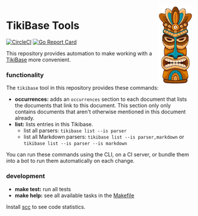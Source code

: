 <img src="tikibase.jpg" width="92" height="216" align="right">

# TikiBase Tools

[![CircleCI](https://circleci.com/gh/kevgo/tikibase.svg?style=shield)](https://circleci.com/gh/kevgo/tikibase)
[![Go Report Card](https://goreportcard.com/badge/github.com/kevgo/tikibase)](https://goreportcard.com/report/github.com/kevgo/tikibase)

This repository provides automation to make working with a
[TikiBase](documentation/tikibase.md) more convenient.

### functionality

The `tikibase` tool in this repository provides these commands:

- **occurrences:** adds an `occurrences` section to each document that lists the
  documents that link to this document. This section only only contains
  documents that aren't otherwise mentioned in this document already.
- **list:** lists entries in this Tikibase.
  - list all parsers: `tikibase list --is parser`
  - list all Markdown parsers: `tikibase list --is parser,markdown` or
    `tikibase list --is parser --is markdown`

You can run these commands using the CLI, on a CI server, or bundle them into a
bot to run them automatically on each change.

### development

- **make test:** run all tests
- **make help:** see all available tasks in the [Makefile](Makefile)

Install [scc](https://github.com/boyter/scc) to see code statistics.
